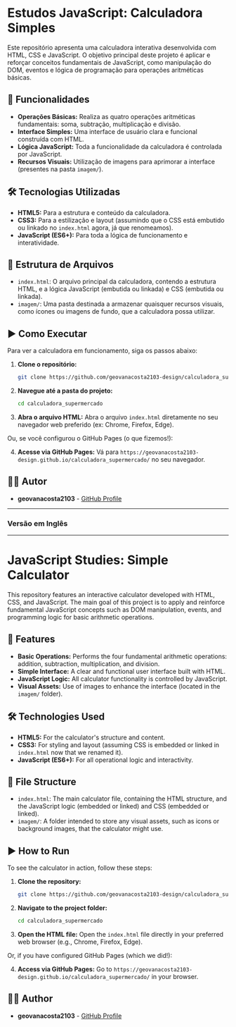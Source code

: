 # Estudos JavaScript: Calculadora Simples

Este repositório apresenta uma calculadora interativa desenvolvida com HTML, CSS e JavaScript. O objetivo principal deste projeto é aplicar e reforçar conceitos fundamentais de JavaScript, como manipulação do DOM, eventos e lógica de programação para operações aritméticas básicas.

## 🚀 Funcionalidades

*   **Operações Básicas:** Realiza as quatro operações aritméticas fundamentais: soma, subtração, multiplicação e divisão.
*   **Interface Simples:** Uma interface de usuário clara e funcional construída com HTML.
*   **Lógica JavaScript:** Toda a funcionalidade da calculadora é controlada por JavaScript.
*   **Recursos Visuais:** Utilização de imagens para aprimorar a interface (presentes na pasta `imagem/`).

## 🛠️ Tecnologias Utilizadas

*   **HTML5:** Para a estrutura e conteúdo da calculadora.
*   **CSS3:** Para a estilização e layout (assumindo que o CSS está embutido ou linkado no `index.html` agora, já que renomeamos).
*   **JavaScript (ES6+):** Para toda a lógica de funcionamento e interatividade.

## 📁 Estrutura de Arquivos

*   `index.html`: O arquivo principal da calculadora, contendo a estrutura HTML, e a lógica JavaScript (embutida ou linkada) e CSS (embutida ou linkada).
*   `imagem/`: Uma pasta destinada a armazenar quaisquer recursos visuais, como ícones ou imagens de fundo, que a calculadora possa utilizar.

## ▶️ Como Executar

Para ver a calculadora em funcionamento, siga os passos abaixo:

1.  **Clone o repositório:**
    ```bash
    git clone https://github.com/geovanacosta2103-design/calculadora_supermercado.git 
    ```
2.  **Navegue até a pasta do projeto:**
    ```bash
    cd calculadora_supermercado
    ```
3.  **Abra o arquivo HTML:**
    Abra o arquivo `index.html` diretamente no seu navegador web preferido (ex: Chrome, Firefox, Edge).

Ou, se você configurou o GitHub Pages (o que fizemos!):

4.  **Acesse via GitHub Pages:**
    Vá para `https://geovanacosta2103-design.github.io/calculadora_supermercado/`  no seu navegador.

## 🧑‍💻 Autor

*   **geovanacosta2103** - [GitHub Profile](https://github.com/geovanacosta2103)

---

### Versão em Inglês

---

# JavaScript Studies: Simple Calculator

This repository features an interactive calculator developed with HTML, CSS, and JavaScript. The main goal of this project is to apply and reinforce fundamental JavaScript concepts such as DOM manipulation, events, and programming logic for basic arithmetic operations.

## 🚀 Features

*   **Basic Operations:** Performs the four fundamental arithmetic operations: addition, subtraction, multiplication, and division.
*   **Simple Interface:** A clear and functional user interface built with HTML.
*   **JavaScript Logic:** All calculator functionality is controlled by JavaScript.
*   **Visual Assets:** Use of images to enhance the interface (located in the `imagem/` folder).

## 🛠️ Technologies Used

*   **HTML5:** For the calculator's structure and content.
*   **CSS3:** For styling and layout (assuming CSS is embedded or linked in `index.html` now that we renamed it).
*   **JavaScript (ES6+):** For all operational logic and interactivity.

## 📁 File Structure

*   `index.html`: The main calculator file, containing the HTML structure, and the JavaScript logic (embedded or linked) and CSS (embedded or linked).
*   `imagem/`: A folder intended to store any visual assets, such as icons or background images, that the calculator might use.

## ▶️ How to Run

To see the calculator in action, follow these steps:

1.  **Clone the repository:**
    ```bash
    git clone https://github.com/geovanacosta2103-design/calculadora_supermercado.git
    ```
2.  **Navigate to the project folder:**
    ```bash
    cd calculadora_supermercado
    ```
3.  **Open the HTML file:**
    Open the `index.html` file directly in your preferred web browser (e.g., Chrome, Firefox, Edge).

Or, if you have configured GitHub Pages (which we did!):

4.  **Access via GitHub Pages:**
    Go to `https://geovanacosta2103-design.github.io/calculadora_supermercado/`  in your browser.

## 🧑‍💻 Author

*   **geovanacosta2103** - [GitHub Profile](https://github.com/geovanacosta2103)
